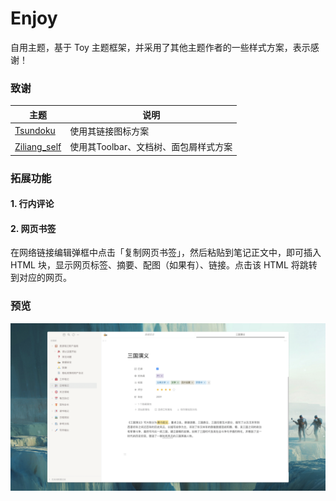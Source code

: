 # Enjoy

自用主题，基于 Toy 主题框架，并采用了其他主题作者的一些样式方案，表示感谢！



### 致谢

| 主题 | 说明 | 
| ---- | ---- | 
| [Tsundoku](https://github.com/Achuan-2/siyuan-themes-tsundoku-stone) | 使用其链接图标方案 |
|  [Ziliang_self](https://github.com/zilianghm/ziliang_self)| 使用其Toolbar、文档树、面包屑样式方案 |

### 拓展功能

#### 1. 行内评论

#### 2. 网页书签


在网络链接编辑弹框中点击「复制网页书签」，然后粘贴到笔记正文中，即可插入 HTML 块，显示网页标签、摘要、配图（如果有）、链接。点击该 HTML 将跳转到对应的网页。

### 预览


![preview](https://raw.githubusercontent.com/langzhou/enjoy-theme-for-siyuan/main/preview.png?token=GHSAT0AAAAAABUPXBTMWFEVXQLTT5O4WQYGYUDRGDA)
